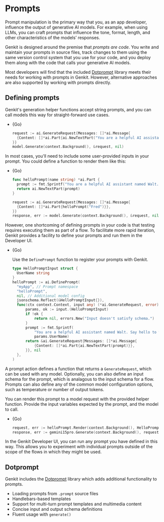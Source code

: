 # Prompts

Prompt manipulation is the primary way that you, as an app developer, influence
the output of generative AI models. For example, when using LLMs, you can craft
prompts that influence the tone, format, length, and other characteristics of
the models’ responses.

Genkit is designed around the premise that _prompts are code_. You write and
maintain your prompts in source files, track changes to them using the same version
control system that you use for your code, and you deploy them along with the code
that calls your generative AI models.

Most developers will find that the included [Dotprompt](./dotprompt.md) library
meets their needs for working with prompts in Genkit. However, alternative
approaches are also supported by working with prompts directly.

## Defining prompts

Genkit's generation helper functions accept string prompts, and you can
call models this way for straight-forward use cases.

- {Go}

  ```go
  request := ai.GenerateRequest{Messages: []*ai.Message{
    {Content: []*ai.Part{ai.NewTextPart("You are a helpful AI assistant named Walt.")}},
  }}
  model.Generate(context.Background(), &request, nil)
  ```

In most cases, you'll need to include some user-provided inputs in your prompt.
You could define a function to render them like this:

- {Go}

  ```go
  func helloPrompt(name string) *ai.Part {
    prompt := fmt.Sprintf("You are a helpful AI assistant named Walt. Say hello to %s.", name)
    return ai.NewTextPart(prompt)
  }
  ```

  ```go
  request := ai.GenerateRequest{Messages: []*ai.Message{
  	{Content: []*ai.Part{helloPrompt("Fred")}},
  }}
  response, err := model.Generate(context.Background(), &request, nil)
  ```

However, one shortcoming of defining prompts in your code is that testing requires executing
them as part of a flow. To facilitate more rapid iteration, Genkit provides a facility
to define your prompts and run them in the Developer UI.

- {Go}

  Use the `DefinePrompt` function to register your prompts with Genkit.

  ```go
  type HelloPromptInput struct {
  	UserName string
  }
  helloPrompt := ai.DefinePrompt(
  	"myApp", // Prompt namespace
  	"helloPrompt",
  	nil, // Additional model config
  	jsonschema.Reflect(&HelloPromptInput{}),
  	func(ctx context.Context, input any) (*ai.GenerateRequest, error) {
  		params, ok := input.(HelloPromptInput)
  		if !ok {
  			return nil, errors.New("Input doesn't satisfy schema.")
  		}
  		prompt := fmt.Sprintf(
  			"You are a helpful AI assistant named Walt. Say hello to %s.",
  			params.UserName)
  		return &ai.GenerateRequest{Messages: []*ai.Message{
  			{Content: []*ai.Part{ai.NewTextPart(prompt)}},
  		}}, nil
  	},
  )
  ```

A prompt action defines a function that returns a `GenerateRequest`,
which can be used with any model. Optionally, you can also define an input schema
for the prompt, which is analagous to the input schema for a flow.
Prompts can also define any of the common model configuration options, such as
temperature or number of output tokens.

You can render this prompt to a model request with the provided helper function.
Provide the input variables expected by the prompt, and the model to call.

- {Go}

  ```go
  request, err := helloPrompt.Render(context.Background(), HelloPromptInput{UserName: "Fred"})
  response, err := gemini15pro.Generate(context.Background(), request, nil)
  ```

In the Genkit Developer UI, you can run any prompt you have defined in this way.
This allows you to experiment with individual prompts outside of the scope of
the flows in which they might be used.

## Dotprompt

Genkit includes the [Dotprompt](./dotprompt.md) library which adds additional
functionality to prompts.

- Loading prompts from `.prompt` source files
- Handlebars-based templates
- Support for multi-turn prompt templates and multimedia content
- Concise input and output schema definitions
- Fluent usage with `generate()`
